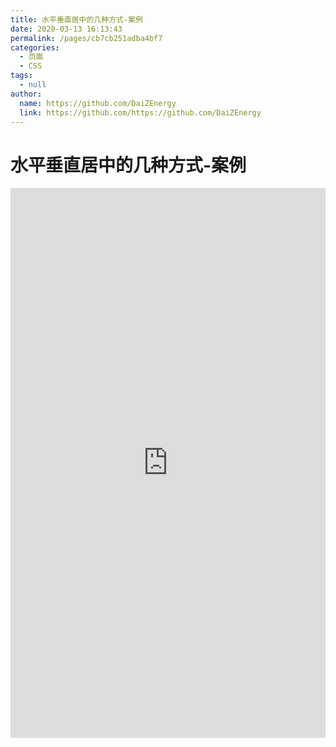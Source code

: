 ```yaml
---
title: 水平垂直居中的几种方式-案例
date: 2020-03-13 16:13:43
permalink: /pages/cb7cb251adba4bf7
categories:
  - 页面
  - CSS
tags:
  - null
author:
  name: https://github.com/DaiZEnergy
  link: https://github.com/https://github.com/DaiZEnergy
---
```


# 水平垂直居中的几种方式-案例

<iframe height="880" style="width: 100%;" scrolling="no" title="水平垂直居中的几种方式" src="https://codepen.io/https://github.com/DaiZEnergy/embed/poJLeYv?height=880&theme-id=light&default-tab=result" frameborder="no" allowtransparency="true" allowfullscreen="true">
  See the Pen <a href='https://codepen.io/https://github.com/DaiZEnergy/pen/poJLeYv'>水平垂直居中的几种方式</a> by https://github.com/DaiZEnergy
  (<a href='https://codepen.io/https://github.com/DaiZEnergy'>@https://github.com/DaiZEnergy</a>) on <a href='https://codepen.io'>CodePen</a>.
</iframe>
